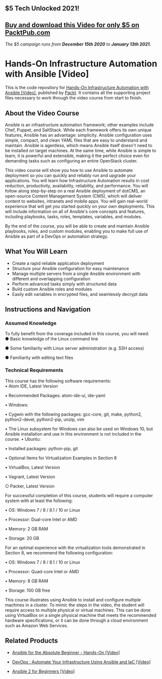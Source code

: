 ## $5 Tech Unlocked 2021!
[Buy and download this Video for only $5 on PacktPub.com](https://www.packtpub.com/product/hands-on-infrastructure-automation-with-ansible-video/9781788991599)
-----
*The $5 campaign         runs from __December 15th 2020__ to __January 13th 2021.__*

# Hands-On Infrastructure Automation with Ansible [Video]
This is the code repository for [Hands-On Infrastructure Automation with Ansible [Video]](https://www.packtpub.com/application-development/hands-infrastructure-automation-ansible-video?utm_source=github&utm_medium=repository&utm_campaign=9781788991599), published by [Packt](https://www.packtpub.com/?utm_source=github). It contains all the supporting project files necessary to work through the video course from start to finish.
## About the Video Course
Ansible is an infrastructure automation framework; other examples include Chef, Puppet, and SaltStack. While each framework offers its own unique features, Ansible has an advantage: simplicity. Ansible configuration uses simple, compact, and clean YAML files that are easy to understand and maintain. Ansible is agentless, which means Ansible itself doesn't need to be installed on target machines. At the same time, while Ansible is simple to learn, it is powerful and extensible, making it the perfect choice even for demanding tasks such as configuring an entire OpenStack cluster.

This video course will show you how to use Ansible to automate deployment so you can quickly and reliably run and upgrade your applications. You will learn how Infrastructure Automation results in cost reduction, productivity, availability, reliability, and performance. You will follow along step-by-step on a real Ansible deployment of dotCMS, an open-source Content Management System (CMS), which will deliver content to websites, intranets and mobile apps. You will gain real-world experience that will get you started quickly on your own deployments. This will include information on all of Ansible's core concepts and features, including playbooks, tasks, roles, templates, variables, and modules.

By the end of the course, you will be able to create and maintain Ansible playbooks, roles, and custom modules, enabling you to make full use of Ansible as part of a DevOps or automation strategy.

<H2>What You Will Learn</H2>
<DIV class=book-info-will-learn-text>
<UL>
<LI>Create a rapid reliable application deployment 
<LI>Structure your Ansible configuration for easy maintenance 
<LI>Manage multiple servers from a single Ansible environment with different and overlapping configuration 
<LI>Perform advanced tasks simply with structured data 
<LI>Build custom Ansible roles and modules
<LI>Easily edit variables in encrypted files, and seamlessly decrypt data </LI></UL></DIV>

## Instructions and Navigation
### Assumed Knowledge
To fully benefit from the coverage included in this course, you will need:<br/>
●	Basic knowledge of the Linux command line

●	Some familiarity with Linux server administration (e.g. SSH access)

●	Familiarity with editing text files

### Technical Requirements
This course has the following software requirements:<br/>
•	Atom IDE, Latest Version

•	Recommended Packages: atom-ide-ui, ide-yaml

•	Windows: 

•	Cygwin with the following packages: gcc-core, git, make, python2, python2-devel, python2-pip, unzip, vim

•	The Linux subsystem for Windows can also be used on Windows 10, but Ansible installation and use in this environment is not included in the course.
•	Ubuntu:

•	Installed packages: python-pip, git

•	Optional Items for Virtualization Examples in Section 8

•	VirtualBox, Latest Version

•	Vagrant, Latest Version

○	Packer, Latest Version

For successful completion of this course, students will require a computer system with at least the following:

•	OS: Windows 7 / 8 / 8.1 / 10 or Linux

•	Processor: Dual-core Intel or AMD

•	Memory: 2 GB RAM

•	Storage: 20 GB

For an optimal experience with the virtualization tools demonstrated in Section 8, we recommend the following configuration:

•	OS: Windows 7 / 8 / 8.1 / 10 or Linux

•	Processor: Quad-core Intel or AMD

•	Memory: 8 GB RAM

•	Storage: 100 GB free

This course illustrates using Ansible to install and configure multiple machines in a cluster. To mimic the steps in the video, the student will require access to multiple physical or virtual machines. This can be done using VirtualBox on a single physical machine that meets the recommended hardware specifications, or it can be done through a cloud environment such as Amazon Web Services.

## Related Products
* [Ansible for the Absolute Beginner - Hands-On [Video]](https://www.packtpub.com/application-development/ansible-absolute-beginner-hands-video?utm_source=github&utm_medium=repository&utm_campaign=9781789132427)

* [DevOps : Automate Your Infrastructure Using Ansible and IaC [Video]](https://www.packtpub.com/application-development/devops-automate-your-infrastructure-using-ansible-and-iac-video?utm_source=github&utm_medium=repository&utm_campaign=9781788994453)

* [Ansible 2 for Beginners [Video]](https://www.packtpub.com/networking-and-servers/ansible-2-beginners-video?utm_source=github&utm_medium=repository&utm_campaign=9781786465719)

